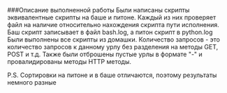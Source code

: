 ###Описание выполненной работы
Были написаны скрипты эквивалентные скрипты на баше и питоне.
Каждый из них проверяет файл на наличие относительно нахождения скрипта пути исполнения. Баш скрипт записывает в файл bash.log, а питон скрипт в python.log
Были выполнены все скрипты из домашки.
Количество запросов - это количество запросов к данному урлу без разделения на методы GET, POST и т.д. Также были отброшены пустые урлы в формате "-" и провалидированы методы HTTP методы.

P.S. Сортировки на питоне и в баше отличаются, поэтому результаты немного разные
